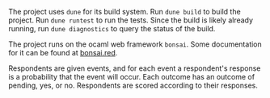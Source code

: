 The project uses `dune` for its build system. Run `dune build` to build the
project. Run `dune runtest` to run the tests. Since the build is likely already
running, run `dune diagnostics` to query the status of the build.

The project runs on the ocaml web framework `bonsai`. Some documentation for it
can be found at [bonsai.red](https://bonsai.red).

Respondents are given events, and for each event a respondent's response is a
probability that the event will occur. Each outcome has an outcome of pending,
yes, or no. Respondents are scored according to their responses.
